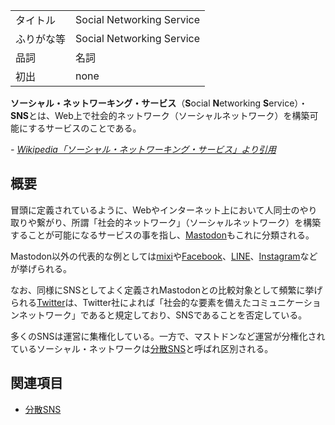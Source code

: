 <div>

|            |                           |
|------------|---------------------------|
| タイトル   | Social Networking Service |
| ふりがな等 | Social Networking Service |
| 品詞       | 名詞                      |
| 初出       | none                      |

  
**ソーシャル・ネットワーキング・サービス**（**S**ocial **N**etworking **S**ervice）・**SNS**とは、Web上で社会的ネットワーク（ソーシャルネットワーク）を構築可能にするサービスのことである。

*- [Wikipedia「ソーシャル・ネットワーキング・サービス」より引用](https://ja.wikipedia.org/wiki/ja:%E3%82%BD%E3%83%BC%E3%82%B7%E3%83%A3%E3%83%AB%E3%83%BB%E3%83%8D%E3%83%83%E3%83%88%E3%83%AF%E3%83%BC%E3%82%AD%E3%83%B3%E3%82%B0%E3%83%BB%E3%82%B5%E3%83%BC%E3%83%93%E3%82%B9 "wikipedia:ja:ソーシャル・ネットワーキング・サービス")*

## 概要

冒頭に定義されているように、Webやインターネット上において人同士のやり取りや繋がり、所謂「社会的ネットワーク」（ソーシャルネットワーク）を構築することが可能になるサービスの事を指し、[Mastodon](/Mastodon "Mastodon")もこれに分類される。

Mastodon以外の代表的な例としては[mixi](/index.php?title=Mixi&action=edit&redlink=1 "Mixi (存在しないページ)")や[Facebook](/Facebook "Facebook")、[LINE](/index.php?title=LINE&action=edit&redlink=1 "LINE (存在しないページ)")、[Instagram](/index.php?title=Instagram&action=edit&redlink=1 "Instagram (存在しないページ)")などが挙げられる。

なお、同様にSNSとしてよく定義されMastodonとの比較対象として頻繁に挙げられる[Twitter](/Twitter "Twitter")は、Twitter社によれば「社会的な要素を備えたコミュニケーションネットワーク」であると規定しており、SNSであることを否定している。

多くのSNSは運営に集権化している。一方で、マストドンなど運営が分権化されているソーシャル・ネットワークは[分散SNS](/%E5%88%86%E6%95%A3SNS "分散SNS")と呼ばれ区別される。

## 関連項目

-   [分散SNS](/%E5%88%86%E6%95%A3SNS "分散SNS")

</div>

